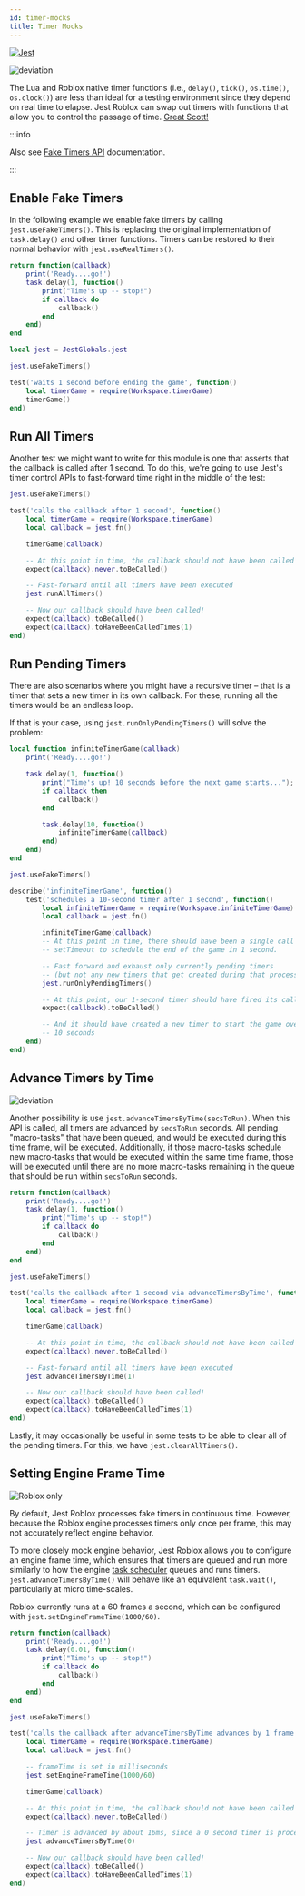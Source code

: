 ```yaml
---
id: timer-mocks
title: Timer Mocks
---
```

<p><a href='https://jestjs.io/docs/27.x/timer-mocks' target="_blank"><img alt='Jest' src='img/jestjs.svg'/></a></p>

<img alt='deviation' src='img/deviation.svg'/>

The Lua and Roblox native timer functions (i.e., `delay()`, `tick()`, `os.time()`, `os.clock()`) are less than ideal for a testing environment since they depend on real time to elapse. Jest Roblox can swap out timers with functions that allow you to control the passage of time. [Great Scott!](https://www.youtube.com/watch?v=QZoJ2Pt27BY)

:::info

Also see [Fake Timers API](jest-object#fake-timers) documentation.

:::

## Enable Fake Timers

In the following example we enable fake timers by calling `jest.useFakeTimers()`. This is replacing the original implementation of `task.delay()` and other timer functions. Timers can be restored to their normal behavior with `jest.useRealTimers()`.

```lua title="timerGame.lua"
return function(callback)
	print('Ready....go!')
	task.delay(1, function()
		print("Time's up -- stop!")
		if callback do
			callback()
		end
	end)
end
```

```lua title="__tests__/timerGame-test.spec.lua"
local jest = JestGlobals.jest

jest.useFakeTimers()

test('waits 1 second before ending the game', function()
	local timerGame = require(Workspace.timerGame)
	timerGame()
end)
```

## Run All Timers

Another test we might want to write for this module is one that asserts that the callback is called after 1 second. To do this, we're going to use Jest's timer control APIs to fast-forward time right in the middle of the test:

```lua
jest.useFakeTimers()

test('calls the callback after 1 second', function()
	local timerGame = require(Workspace.timerGame)
	local callback = jest.fn()

	timerGame(callback)

	-- At this point in time, the callback should not have been called yet
	expect(callback).never.toBeCalled()

	-- Fast-forward until all timers have been executed
	jest.runAllTimers()

	-- Now our callback should have been called!
	expect(callback).toBeCalled()
	expect(callback).toHaveBeenCalledTimes(1)
end)
```

## Run Pending Timers

There are also scenarios where you might have a recursive timer – that is a timer that sets a new timer in its own callback. For these, running all the timers would be an endless loop.

If that is your case, using `jest.runOnlyPendingTimers()` will solve the problem:
```lua title="infiniteTimerGame.lua"
local function infiniteTimerGame(callback)
	print('Ready....go!')

	task.delay(1, function()
		print("Time's up! 10 seconds before the next game starts...");
		if callback then
			callback()
		end

		task.delay(10, function()
			infiniteTimerGame(callback)
		end)
	end)
end
```
```lua title="__tests__/infiniteTimerGame-test.spec.lua"
jest.useFakeTimers()

describe('infiniteTimerGame', function()
	test('schedules a 10-second timer after 1 second', function()
		local infiniteTimerGame = require(Workspace.infiniteTimerGame)
		local callback = jest.fn()

		infiniteTimerGame(callback)
		-- At this point in time, there should have been a single call to
		-- setTimeout to schedule the end of the game in 1 second.

		-- Fast forward and exhaust only currently pending timers
		-- (but not any new timers that get created during that process)
		jest.runOnlyPendingTimers()

		-- At this point, our 1-second timer should have fired its callback
		expect(callback).toBeCalled()

		-- And it should have created a new timer to start the game over in
		-- 10 seconds
	end)
end)
```

## Advance Timers by Time
<img alt='deviation' src='img/deviation.svg'/>

Another possibility is use `jest.advanceTimersByTime(secsToRun)`. When this API is called, all timers are advanced by `secsToRun` seconds. All pending "macro-tasks" that have been queued, and would be executed during this time frame, will be executed. Additionally, if those macro-tasks schedule new macro-tasks that would be executed within the same time frame, those will be executed until there are no more macro-tasks remaining in the queue that should be run within `secsToRun` seconds.

```lua title="timerGame.lua"
return function(callback)
	print('Ready....go!')
	task.delay(1, function()
		print("Time's up -- stop!")
		if callback do
			callback()
		end
	end)
end
```

```lua title="__tests__/timerGame-test.spec.lua"
jest.useFakeTimers()

test('calls the callback after 1 second via advanceTimersByTime', function()
	local timerGame = require(Workspace.timerGame)
	local callback = jest.fn()

	timerGame(callback)

	-- At this point in time, the callback should not have been called yet
	expect(callback).never.toBeCalled()

	-- Fast-forward until all timers have been executed
	jest.advanceTimersByTime(1)

	-- Now our callback should have been called!
	expect(callback).toBeCalled()
	expect(callback).toHaveBeenCalledTimes(1)
end)
```

Lastly, it may occasionally be useful in some tests to be able to clear all of the pending timers. For this, we have `jest.clearAllTimers()`.

## Setting Engine Frame Time
<img alt='Roblox only' src='img/roblox-only.svg'/>

By default, Jest Roblox processes fake timers in continuous time. However, because the Roblox engine processes timers only once per frame, this may not accurately reflect engine behavior.

To more closely mock engine behavior, Jest Roblox allows you to configure an engine frame time, which ensures that timers are queued and run more similarly to how the engine [task scheduler](https://create.roblox.com/docs/optimization/microprofiler/task-scheduler) queues and runs timers. `jest.advanceTimersByTime()` will behave like an equivalent `task.wait()`, particularly at micro time-scales.

Roblox currently runs at a 60 frames a second, which can be configured with `jest.setEngineFrameTime(1000/60)`.

```lua title="timerGame.lua"
return function(callback)
	print('Ready....go!')
	task.delay(0.01, function()
		print("Time's up -- stop!")
		if callback do
			callback()
		end
	end)
end
```

```lua title="__tests__/timerGame-test.spec.lua"
jest.useFakeTimers()

test('calls the callback after advanceTimersByTime advances by 1 frame', function()
	local timerGame = require(Workspace.timerGame)
	local callback = jest.fn()

	-- frameTime is set in milliseconds
	jest.setEngineFrameTime(1000/60)

	timerGame(callback)

	-- At this point in time, the callback should not have been called yet
	expect(callback).never.toBeCalled()

	-- Timer is advanced by about 16ms, since a 0 second timer is processed in the next frame
	jest.advanceTimersByTime(0)

	-- Now our callback should have been called!
	expect(callback).toBeCalled()
	expect(callback).toHaveBeenCalledTimes(1)
end)
```

